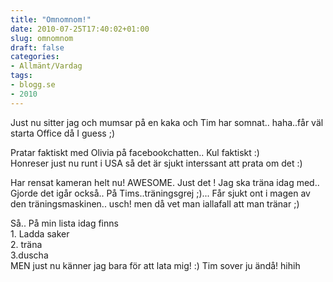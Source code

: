```yaml
---
title: "Omnomnom!"
date: 2010-07-25T17:40:02+01:00
slug: omnomnom
draft: false
categories:
- Allmänt/Vardag
tags:
- blogg.se
- 2010
---
```

Just nu sitter jag och mumsar på en kaka och Tim har somnat.. haha..får väl starta Office då I guess ;)  
  
Pratar faktiskt med Olivia på facebookchatten.. Kul faktiskt :)  
Honreser just nu runt i USA så det är sjukt interssant att prata om det :)  
  
  
Har rensat kameran helt nu! AWESOME. Just det ! Jag ska träna idag med.. Gjorde det igår också.. På Tims..träningsgrej ;)... Får sjukt ont i magen av den träningsmaskinen.. usch! men då vet man iallafall att man tränar ;)  
  
  
Så.. På min lista idag finns  
1\. Ladda saker  
2\. träna  
3.duscha  
MEN just nu känner jag bara för att lata mig! :) Tim sover ju ändå! hihih